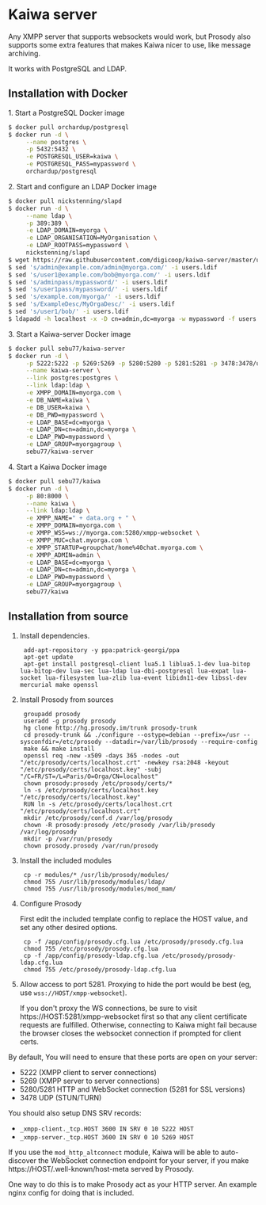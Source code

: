 # Kaiwa server

Any XMPP server that supports websockets would work, but Prosody also supports
some extra features that makes Kaiwa nicer to use, like message archiving.

It works with PostgreSQL and LDAP.

## Installation with Docker

1\. Start a PostgreSQL Docker image

```bash
$ docker pull orchardup/postgresql
$ docker run -d \
     --name postgres \
     -p 5432:5432 \
     -e POSTGRESQL_USER=kaiwa \
     -e POSTGRESQL_PASS=mypassword \
     orchardup/postgresql
```

2\. Start and configure an LDAP Docker image

```bash
$ docker pull nickstenning/slapd
$ docker run -d \
     --name ldap \
     -p 389:389 \
     -e LDAP_DOMAIN=myorga \
     -e LDAP_ORGANISATION=MyOrganisation \
     -e LDAP_ROOTPASS=mypassword \
     nickstenning/slapd
$ wget https://raw.githubusercontent.com/digicoop/kaiwa-server/master/users.ldif
$ sed 's/admin@example.com/admin@myorga.com/' -i users.ldif
$ sed 's/user1@example.com/bob@myorga.com/' -i users.ldif
$ sed 's/adminpass/mypassword/' -i users.ldif
$ sed 's/user1pass/mypassword/' -i users.ldif
$ sed 's/example.com/myorga/' -i users.ldif
$ sed 's/ExampleDesc/MyOrgaDesc/' -i users.ldif
$ sed 's/user1/bob/' -i users.ldif
$ ldapadd -h localhost -x -D cn=admin,dc=myorga -w mypassword -f users.ldif
```

3\. Start a Kaiwa-server Docker image

```bash
$ docker pull sebu77/kaiwa-server
$ docker run -d \
     -p 5222:5222 -p 5269:5269 -p 5280:5280 -p 5281:5281 -p 3478:3478/udp \
     --name kaiwa-server \
     --link postgres:postgres \
     --link ldap:ldap \
     -e XMPP_DOMAIN=myorga.com \
     -e DB_NAME=kaiwa \
     -e DB_USER=kaiwa \
     -e DB_PWD=mypassword \
     -e LDAP_BASE=dc=myorga \
     -e LDAP_DN=cn=admin,dc=myorga \
     -e LDAP_PWD=mypassword \
     -e LDAP_GROUP=myorgagroup \
     sebu77/kaiwa-server
```

4\. Start a Kaiwa Docker image

```bash
$ docker pull sebu77/kaiwa
$ docker run -d \
     -p 80:8000 \
     --name kaiwa \
     --link ldap:ldap \
     -e XMPP_NAME=" + data.org + " \
     -e XMPP_DOMAIN=myorga.com \
     -e XMPP_WSS=ws://myorga.com:5280/xmpp-websocket \
     -e XMPP_MUC=chat.myorga.com \
     -e XMPP_STARTUP=groupchat/home%40chat.myorga.com \
     -e XMPP_ADMIN=admin \
     -e LDAP_BASE=dc=myorga \
     -e LDAP_DN=cn=admin,dc=myorga \
     -e LDAP_PWD=mypassword \
     -e LDAP_GROUP=myorgagroup \
     sebu77/kaiwa
```

## Installation from source

1. Install dependencies.

        add-apt-repository -y ppa:patrick-georgi/ppa
        apt-get update
        apt-get install postgresql-client lua5.1 liblua5.1-dev lua-bitop lua-bitop-dev lua-sec lua-ldap lua-dbi-postgresql lua-expat lua-socket lua-filesystem lua-zlib lua-event libidn11-dev libssl-dev mercurial make openssl

2. Install Prosody from sources

        groupadd prosody
        useradd -g prosody prosody
        hg clone http://hg.prosody.im/trunk prosody-trunk
        cd prosody-trunk && ./configure --ostype=debian --prefix=/usr --sysconfdir=/etc/prosody --datadir=/var/lib/prosody --require-config
        make && make install
        openssl req -new -x509 -days 365 -nodes -out "/etc/prosody/certs/localhost.crt" -newkey rsa:2048 -keyout "/etc/prosody/certs/localhost.key" -subj "/C=FR/ST=/L=Paris/O=Orga/CN=localhost"
        chown prosody:prosody /etc/prosody/certs/*
        ln -s /etc/prosody/certs/localhost.key "/etc/prosody/certs/localhost.key"
        RUN ln -s /etc/prosody/certs/localhost.crt "/etc/prosody/certs/localhost.crt"
        mkdir /etc/prosody/conf.d /var/log/prosody
        chown -R prosody:prosody /etc/prosody /var/lib/prosody /var/log/prosody
        mkdir -p /var/run/prosody
        chown prosody.prosody /var/run/prosody

3. Install the included modules

        cp -r modules/* /usr/lib/prosody/modules/
        chmod 755 /usr/lib/prosody/modules/ldap/
        chmod 755 /usr/lib/prosody/modules/mod_mam/

4. Configure Prosody

   First edit the included template config to replace the HOST value, and set any other desired options.

        cp -f /app/config/prosody.cfg.lua /etc/prosody/prosody.cfg.lua
        chmod 755 /etc/prosody/prosody.cfg.lua
        cp -f /app/config/prosody-ldap.cfg.lua /etc/prosody/prosody-ldap.cfg.lua
        chmod 755 /etc/prosody/prosody-ldap.cfg.lua

5. Allow access to port 5281. Proxying to hide the port would be best (eg, use `wss://HOST/xmpp-websocket`).

   If you don't proxy the WS connections, be sure to visit https://HOST:5281/xmpp-websocket first so that
   any client certificate requests are fulfilled. Otherwise, connecting to Kaiwa might fail because the
   browser closes the websocket connection if prompted for client certs.


By default, You will need to ensure that these ports are open on your server:

- 5222 (XMPP client to server connections)
- 5269 (XMPP server to server connections)
- 5280/5281 HTTP and WebSocket connection (5281 for SSL versions)
- 3478 UDP (STUN/TURN)

You should also setup DNS SRV records:

- `_xmpp-client._tcp.HOST 3600 IN SRV 0 10 5222 HOST`
- `_xmpp-server._tcp.HOST 3600 IN SRV 0 10 5269 HOST`

If you use the `mod_http_altconnect` module, Kaiwa will be able to auto-discover the WebSocket connection
endpoint for your server, if you make https://HOST/.well-known/host-meta served by Prosody.

One way to do this is to make Prosody act as your HTTP server. An example nginx config for doing that
is included.


